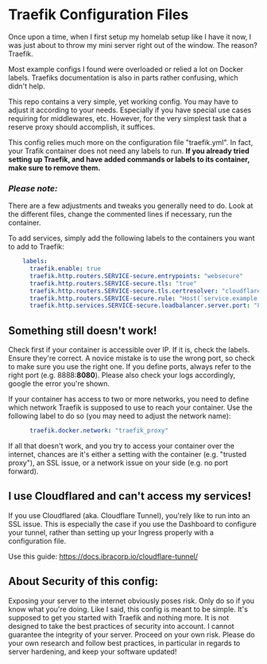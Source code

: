 # Traefik Configuration Files

Once upon a time, when I first setup my homelab setup like I have it now, I was just about to throw my mini server right out of the window. The reason? Traefik.

Most example configs I found were overloaded or relied a lot on Docker labels. Traefiks documentation is also in parts rather confusing, which didn't help.

This repo contains a very simple, yet working config. You may have to adjust it according to your needs. Especially if you have special use cases requiring for middlewares, etc. However, for the very simplest task that a reserve proxy should accomplish, it suffices. 

This config relies much more on the configuration file "traefik.yml". In fact, your Trafik container does not need any labels to run. **If you already tried setting up Traefik, and have added commands or labels to its container, make sure to remove them.**

### ***Please note:***

There are a few adjustments and tweaks you generally need to do. Look at the different files, change the commented lines if necessary, run the container.

To add services, simply add the following labels to the containers you want to add to Traefik:

``` yml
    labels:
      traefik.enable: true
      traefik.http.routers.SERVICE-secure.entrypoints: "websecure"
      traefik.http.routers.SERVICE-secure.tls: "true"
      traefik.http.routers.SERVICE-secure.tls.certresolver: "cloudflare"
      traefik.http.routers.SERVICE-secure.rule: "Host(`service.example.com`)" # Change domain!
      traefik.http.services.SERVICE-secure.loadbalancer.server.port: "8080" # Change port accordingly! 
```

## Something still doesn't work!

Check first if your container is accessible over IP. If it is, check the labels. Ensure they're correct. A novice mistake is to use the wrong port, so check to make sure you use the right one. If you define ports, always refer to the right port (e.g. 8888:**8080**). Please also check your logs accordingly, google the error you're shown.

If your container has access to two or more networks, you need to define which network Traefik is supposed to use to reach your container. Use the following label to do so (you may need to adjust the network name):

``` yml
      traefik.docker.network: "traefik_proxy"
```

If all that doesn't work, and you try to access your container over the internet, chances are it's either a setting with the container (e.g. "trusted proxy"), an SSL issue, or a network issue on your side (e.g. no port forward).


## I use Cloudflared and can't access my services!

If you use Cloudflared (aka. Cloudflare Tunnel), you'rely like to run into an SSL issue. This is especially the case if you use the Dashboard to configure your tunnel, rather than setting up your Ingress properly with a configuration file.

Use this guide: https://docs.ibracorp.io/cloudflare-tunnel/


## About Security of this config:

Exposing your server to the internet obviously poses risk. Only do so if you know what you're doing. Like I said, this config is meant to be simple. It's supposed to get you started with Traefik and nothing more. It is not designed to take the best practices of security into account. I cannot guarantee the integrity of your server. Proceed on your own risk. Please do your own research and follow best practices, in particular in regards to server hardening, and keep your software updated!
